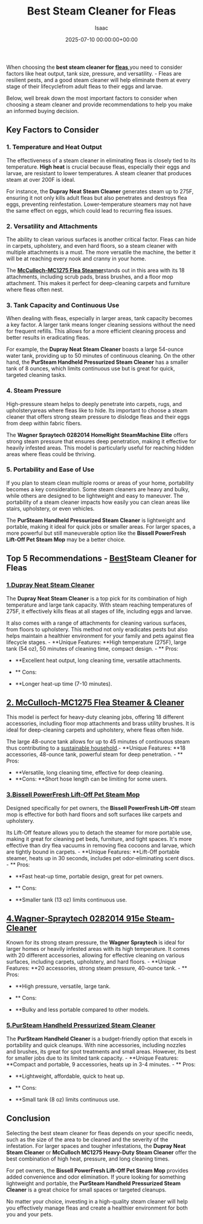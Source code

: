 ﻿---
title: Best Steam Cleaner for Fleas
description: When choosing the best steam cleaner for fleas , you need to consider factors like heat output, tank size, pressure, and versatility. - Fleas are resilient...
slug: /best-steam-cleaner-for-fleas/
date: 2025-07-10 00:00:00+00:00
lastmod: 2025-07-10 00:00:00+03:00
author: Isaac
categories:
- Fleas
- Product Reviews
tags:
- fleas
- best
- steam
layout: post
---

When choosing the **best steam cleaner for [fleas](https://pestpolicy.com/best-cordless-vacuum-for-pet-hair/)**,you need to consider factors like heat output, tank size, pressure, and versatility. - Fleas are resilient pests, and a good steam cleaner will help eliminate them at every stage of their lifecyclefrom adult fleas to their eggs and larvae.

Below, well break down the most important factors to consider when choosing a steam cleaner and provide recommendations to help you make an informed buying decision.

##  Key Factors to Consider

###  1. Temperature and Heat Output

The effectiveness of a steam cleaner in eliminating fleas is closely tied to its temperature. **High heat** is crucial because fleas, especially their eggs and larvae, are resistant to lower temperatures. A steam cleaner that produces steam at over 200F is ideal.

For instance, the **Dupray Neat Steam Cleaner** generates steam up to 275F, ensuring it not only kills adult fleas but also penetrates and destroys flea eggs, preventing reinfestation. Lower-temperature steamers may not have the same effect on eggs, which could lead to recurring flea issues.

###  2. Versatility and Attachments

The ability to clean various surfaces is another critical factor. Fleas can hide in carpets, upholstery, and even hard floors, so a steam cleaner with multiple attachments is a must. The more versatile the machine, the better it will be at reaching every nook and cranny in your home.

The [**McCulloch-MC1275 Flea Steamer**](https://www.amazon.com/dp/B0000DF0RB/?tag=p-policy-20)stands out in this area with its 18 attachments, including scrub pads, brass brushes, and a floor mop attachment. This makes it perfect for deep-cleaning carpets and furniture where fleas often nest.

###  3. Tank Capacity and Continuous Use

When dealing with fleas, especially in larger areas, tank capacity becomes a key factor. A larger tank means longer cleaning sessions without the need for frequent refills. This allows for a more efficient cleaning process and better results in eradicating fleas.

For example, the **Dupray Neat Steam Cleaner** boasts a large 54-ounce water tank, providing up to 50 minutes of continuous cleaning. On the other hand, the **PurSteam Handheld Pressurized Steam Cleaner** has a smaller tank of 8 ounces, which limits continuous use but is great for quick, targeted cleaning tasks.

###  4. Steam Pressure

High-pressure steam helps to deeply penetrate into carpets, rugs, and upholsteryareas where fleas like to hide. Its important to choose a steam cleaner that offers strong steam pressure to dislodge fleas and their eggs from deep within fabric fibers.

The **Wagner Spraytech 0282014 HomeRight SteamMachine Elite** offers strong steam pressure that ensures deep penetration, making it effective for heavily infested areas. This model is particularly useful for reaching hidden areas where fleas could be thriving.

###  5. Portability and Ease of Use

If you plan to steam clean multiple rooms or areas of your home, portability becomes a key consideration. Some steam cleaners are heavy and bulky, while others are designed to be lightweight and easy to maneuver. The portability of a steam cleaner impacts how easily you can clean areas like stairs, upholstery, or even vehicles.

The **PurSteam Handheld Pressurized Steam Cleaner** is lightweight and portable, making it ideal for quick jobs or smaller areas. For larger spaces, a more powerful but still maneuverable option like the **Bissell PowerFresh Lift-Off Pet Steam Mop** may be a better choice.

##  Top 5 Recommendations - [Best](https://pestpolicy.com/best-dog-brush-for-short-hair-shedding/)Steam Cleaner for Fleas

###  [1.**Dupray Neat Steam Cleaner**](https://www.amazon.com/dp/B07C44DM6D/?tag=p-policy-20)

The **Dupray Neat Steam Cleaner** is a top pick for its combination of high temperature and large tank capacity. With steam reaching temperatures of 275F, it effectively kills fleas at all stages of life, including eggs and larvae.

It also comes with a range of attachments for cleaning various surfaces, from floors to upholstery. This method not only eradicates pests but also helps maintain a healthier environment for your family and pets against flea lifecycle stages. - **Unique Features: **High temperature (275F), large tank (54 oz), 50 minutes of cleaning time, compact design. - **
Pros:
- **Excellent heat output, long cleaning time, versatile attachments.


- **
Cons:
- **Longer heat-up time (7-10 minutes).


##  [2. McCulloch-MC1275 Flea Steamer & Cleaner](https://www.amazon.com/dp/B0000DF0RB/?tag=p-policy-20)

This model is perfect for heavy-duty cleaning jobs, offering 18 different accessories, including floor mop attachments and brass utility brushes. It is ideal for deep-cleaning carpets and upholstery, where fleas often hide.

The large 48-ounce tank allows for up to 45 minutes of continuous steam thus contributing to a [sustainable household](https://pestpolicy.com/best-flea-spray-for-home/).- **Unique Features: **18 accessories, 48-ounce tank, powerful steam for deep penetration. - **
Pros:
- **Versatile, long cleaning time, effective for deep cleaning.
- **Cons: **Short hose length can be limiting for some users.


###  [3.**Bissell PowerFresh Lift-Off Pet Steam Mop**](https://www.amazon.com/dp/B011LS47SA/?tag=p-policy-20)

Designed specifically for pet owners, the **Bissell PowerFresh Lift-Off** steam mop is effective for both hard floors and soft surfaces like carpets and upholstery.

Its Lift-Off feature allows you to detach the steamer for more portable use, making it great for cleaning pet beds, furniture, and tight spaces. It's more effective than dry flea vacuums in removing flea cocoons and larvae, which are tightly bound in carpets. - **Unique Features: **Lift-Off portable steamer, heats up in 30 seconds, includes pet odor-eliminating scent discs. - **
Pros:
- **Fast heat-up time, portable design, great for pet owners.


- **
Cons:
- **Smaller tank (13 oz) limits continuous use.


##  [4.Wagner-Spraytech 0282014 915e Steam-Cleaner](https://www.amazon.com/dp/B003PGQI3Y/?tag=p-policy-20)

Known for its strong steam pressure, the **Wagner Spraytech** is ideal for larger homes or heavily infested areas with its high temperature. It comes with 20 different accessories, allowing for effective cleaning on various surfaces, including carpets, upholstery, and hard floors. - **Unique Features: **20 accessories, strong steam pressure, 40-ounce tank. - **
Pros:
- **High pressure, versatile, large tank.


- **
Cons:
- **Bulky and less portable compared to other models.


###  [5.**PurSteam Handheld Pressurized Steam Cleaner**](https://www.amazon.com/dp/B09FKBRNRG/?tag=p-policy-20)

The **PurSteam Handheld Cleaner** is a budget-friendly option that excels in portability and quick cleanups. With nine accessories, including nozzles and brushes, its great for spot treatments and small areas. However, its best for smaller jobs due to its limited tank capacity. - **Unique Features: **Compact and portable, 9 accessories, heats up in 3-4 minutes. - **
Pros:
- **Lightweight, affordable, quick to heat up.


- **
Cons:
- **Small tank (8 oz) limits continuous use.


##  Conclusion

Selecting the best steam cleaner for fleas depends on your specific needs, such as the size of the area to be cleaned and the severity of the infestation. For larger spaces and tougher infestations, the **Dupray Neat Steam Cleaner** or **McCulloch MC1275 Heavy-Duty Steam Cleaner** offer the best combination of high heat, pressure, and long cleaning times.

For pet owners, the **Bissell PowerFresh Lift-Off Pet Steam Mop** provides added convenience and odor elimination. If youre looking for something lightweight and portable, the **PurSteam Handheld Pressurized Steam Cleaner** is a great choice for small spaces or targeted cleanups.

No matter your choice, investing in a high-quality steam cleaner will help you effectively manage fleas and create a healthier environment for both you and your pets.


